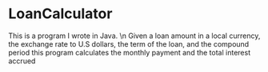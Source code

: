 # LoanCalculator
This is a program I wrote in Java. \n
Given a loan amount in a local currency, the exchange rate to U.S dollars, the term of the loan, and the compound period
this program calculates the monthly payment and the total interest accrued
